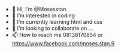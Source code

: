 - 👋 Hi, I’m @Mosesstan
- 👀 I’m interested in coding
- 🌱 I’m currently learning html and css
- 💞️ I’m looking to collaborate on ...
- 📫 How to reach me 08138170854 or https://www.facebook.com/moses.stan.9

<!---
Mosesstan/Mosesstan is a ✨ special ✨ repository because its `README.md` (this file) appears on your GitHub profile.
You can click the Preview link to take a look at your changes.
--->
